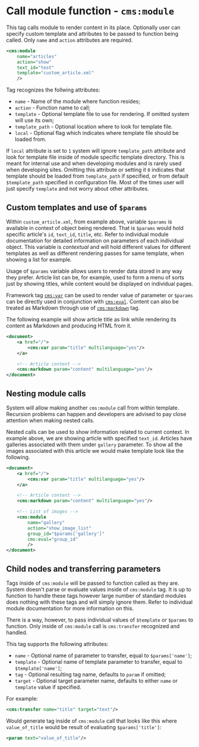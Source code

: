# Call module function - `cms:module`

This tag calls module to render content in its place. Optionally user can specify custom template and attributes to be passed to function being called. Only `name` and `action` attributes are required.

```xml
<cms:module
	name="articles"
	action="show"
	text_id="test"
	template="custom_article.xml"
	/>
```

Tag recognizes the follwing attributes:

- `name` - Name of the module where function resides;
- `action` - Function name to call;
- `template` - Optional template file to use for rendering. If omitted system will use its own;
- `template_path` - Optional location where to look for template file.
- `local` - Optional flag which indicates where template file should be loaded from.

If `local` attribute is set to `1` system will ignore `template_path` attribute and look for template file inside of module specific template directory. This is meant for internal use and when developing modules and is rarely used when developing sites. Omitting this attribute or setting it `0` indicates that template should be loaded from `template_path` if specified, or from default `$template_path` specified in configuration file. Most of the times user will just specify `template` and not worry about other attributes.


## Custom templates and use of `$params`

Within `custom_article.xml`, from example above, variable `$params` is available in context of object being rendered. That is `$params` would hold specific article's `id`, `text_id`, `title`, etc. Refer to individual module documentation for detailed information on parameters of each individual object. This variable is _contextual_ and will hold different values for different templates as well as different rendering passes for same template, when showing a list for example.

Usage of `$params` variable allows users to render data stored in any way they prefer. Article list can be, for example, used to form a menu of sorts just by showing titles, while content would be displayed on individual pages.

Framework tag [`cms:var`](var.markdown) can be used to render value of parameter or `$params` can be directly used in conjunction with [`cms:eval`](eval.markdown). Content can also be treated as Markdown through use of [`cms:markdown`](markdown.markdown) tag.

The following example will show article title as link while rendering its content as Markdown and producing HTML from it.

```xml
<document>
	<a href="/">
		<cms:var param="title" multilanguage="yes"/>
	</a>

	<!-- Article content -->
	<cms:markdown param="content" multilanguage="yes"/>
</document>
```


## Nesting module calls

System will allow making another `cms:module` call from within template. Recursion problems can happen and developers are advised to pay close attention when making nested calls.

Nested calls can be used to show information related to current context. In example above, we are showing article with specified `text_id`. Articles have galleries associated with them under `gallery` parameter. To show all the images associated with this article we would make template look like the following.

```xml
<document>
	<a href="/">
		<cms:var param="title" multilanguage="yes"/>
	</a>

	<!-- Article content -->
	<cms:markdown param="content" multilanguage="yes"/>

	<!-- List of images -->
	<cms:module
		name="gallery"
		action="show_image_list"
		group_id="$params['gallery']"
		cms:eval="group_id"
		/>
</document>
```


## Child nodes and transferring parameters

Tags inside of `cms:module` will be passed to function called as they are. System doesn't parse or evaluate values inside of `cms:module` tag. It is up to function to handle these tags however large number of standard modules does nothing with these tags and will simply ignore them. Refer to individual module documentation for more information on this.

There is a way, however, to pass individual values of `$template` or `$params` to function. Only inside of `cms:module` call is `cms:transfer` recognized and handled.

This tag supports the following attributes:

- `name` - Optional name of parameter to transfer, equal to `$params['name']`;
- `template` - Optional name of template parameter to transfer, equal to `$template['name']`;
- `tag` - Optional resulting tag name, defaults to `param` if omitted;
- `target` - Optional target parameter name, defaults to either `name` or `template` value if specified.

For example:

```xml
<cms:transfer name="title" target="text"/>
```

Would generate tag inside of `cms:module` call that looks like this where `value_of_title` would be result of evaluating `$params['title']`:

```xml
<param text="value_of_title"/>
```
